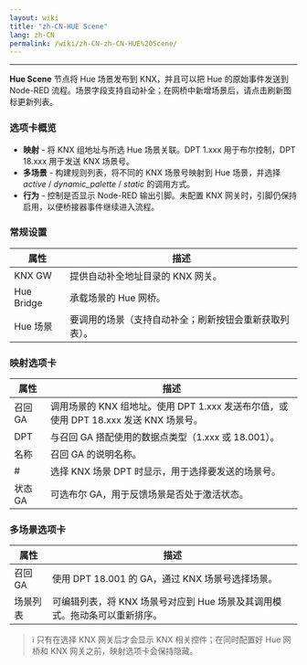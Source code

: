 ```yaml
---
layout: wiki
title: "zh-CN-HUE Scene"
lang: zh-CN
permalink: /wiki/zh-CN-zh-CN-HUE%20Scene/
---
```

---

**Hue Scene** 节点将 Hue 场景发布到 KNX，并且可以把 Hue 的原始事件发送到 Node-RED 流程。场景字段支持自动补全；在网桥中新增场景后，请点击刷新图标更新列表。

### 选项卡概览

- **映射** - 将 KNX 组地址与所选 Hue 场景关联。DPT 1.xxx 用于布尔控制，DPT 18.xxx 用于发送 KNX 场景号。
- **多场景** - 构建规则列表，将不同的 KNX 场景号映射到 Hue 场景，并选择 _active_ / _dynamic\_palette_ / _static_ 的调用方式。
- **行为** - 控制是否显示 Node-RED 输出引脚。未配置 KNX 网关时，引脚仍保持启用，以便桥接器事件继续进入流程。

### 常规设置

| 属性 | 描述 |
|--|--|
| KNX GW | 提供自动补全地址目录的 KNX 网关。|
| Hue Bridge | 承载场景的 Hue 网桥。|
| Hue 场景 | 要调用的场景（支持自动补全；刷新按钮会重新获取列表）。|

### 映射选项卡

| 属性 | 描述 |
|--|--|
| 召回 GA | 调用场景的 KNX 组地址。使用 DPT 1.xxx 发送布尔值，或使用 DPT 18.xxx 发送 KNX 场景号。|
| DPT | 与召回 GA 搭配使用的数据点类型（1.xxx 或 18.001）。|
| 名称 | 召回 GA 的说明名称。|
| # | 选择 KNX 场景 DPT 时显示，用于选择要发送的场景号。|
| 状态 GA | 可选布尔 GA，用于反馈场景是否处于激活状态。|

### 多场景选项卡

| 属性 | 描述 |
|--|--|
| 召回 GA | 使用 DPT 18.001 的 GA，通过 KNX 场景号选择场景。|
| 场景列表 | 可编辑列表，将 KNX 场景号对应到 Hue 场景及其调用模式。拖动条可以重新排序。|

> ℹ️ 只有在选择 KNX 网关后才会显示 KNX 相关控件；在同时配置好 Hue 网桥和 KNX 网关之前，映射选项卡会保持隐藏。
